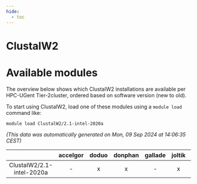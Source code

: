 ```yaml
---
hide:
  - toc
---
```


ClustalW2
=========

# Available modules


The overview below shows which ClustalW2 installations are available per HPC-UGent Tier-2cluster, ordered based on software version (new to old).

To start using ClustalW2, load one of these modules using a `module load` command like:

```shell
module load ClustalW2/2.1-intel-2020a
```

*(This data was automatically generated on Mon, 09 Sep 2024 at 14:06:35 CEST)*  

| |accelgor|doduo|donphan|gallade|joltik|shinx|skitty|
| :---: | :---: | :---: | :---: | :---: | :---: | :---: | :---: |
|ClustalW2/2.1-intel-2020a|-|x|x|-|x|-|x|
